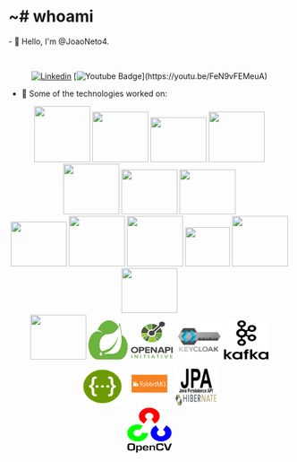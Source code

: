 
<h1>~# whoami </h1>
- 👋 Hello, I'm @JoaoNeto4.
<p>
    
<div  align="center">
<img src="https://komarev.com/ghpvc/?username=JoaoNeto4&style=flat-square&color=blue" alt=""/>
</div>
<div align="center">


[![Linkedin](https://img.shields.io/badge/LinkedIn-0077B5?style=for-the-badge&logo=linkedin&logoColor=white])](https://www.linkedin.com/in/joão-neto-b525351b0/)
[![Youtube Badge](https://img.shields.io/badge/-YouTube-ff0000?style=for-the-badge&labelColor=ff0000&logo=youtube&logoColor=white&link=https:)](https://youtu.be/FeN9vFEMeuA)
</div>


- 🌱 Some of the technologies worked on:
<div align="center">
    <img src="https://cdn.jsdelivr.net/gh/devicons/devicon/icons/java/java-original-wordmark.svg" height=100px width=100px />
    <img src="https://cdn.jsdelivr.net/gh/devicons/devicon/icons/linux/linux-original.svg" height=90px width=100px />
    <img src="https://cdn.jsdelivr.net/gh/devicons/devicon/icons/debian/debian-original-wordmark.svg" height=80px width=100px />
    <img src="https://cdn.jsdelivr.net/gh/devicons/devicon/icons/mysql/mysql-original-wordmark.svg" height=90px width=100px />
    <img src="https://cdn.jsdelivr.net/gh/devicons/devicon/icons/spring/spring-original-wordmark.svg" height=90px width=100px />
    <img src="https://cdn.jsdelivr.net/gh/devicons/devicon/icons/github/github-original.svg" height=80px width=100px />
    <img src="https://cdn.jsdelivr.net/gh/devicons/devicon/icons/angularjs/angularjs-original.svg" height=80px width=100px />
</div>
<div align="center">
    <img src="https://cdn.jsdelivr.net/gh/devicons/devicon/icons/postgresql/postgresql-original-wordmark.svg" height=80px width=100px />
    <img src="https://cdn.jsdelivr.net/gh/devicons/devicon/icons/python/python-original-wordmark.svg" height=90px width=100px/>
    <img src="https://cdn.jsdelivr.net/gh/devicons/devicon/icons/docker/docker-original-wordmark.svg" height=90px width=100px />
    <img src="https://encrypted-tbn0.gstatic.com/images?q=tbn:ANd9GcRLIPU1nqUSy_zfeoAvMydONS7zCDQJunldMH_UuE1QaIjj7MpwXnYglHpmdRAEMwJlX7s&usqp=CAU" height=70px width=80px />
    <img src="https://cdn.jsdelivr.net/gh/devicons/devicon/icons/django/django-plain-wordmark.svg" height=90px width=100px />
    <img src="https://cdn.jsdelivr.net/gh/devicons/devicon/icons/arduino/arduino-original-wordmark.svg" height=80px width=100px />
</div>
<div align="center">
    <img src="https://cdn.jsdelivr.net/gh/devicons/devicon/icons/bash/bash-original.svg" height=80px width=100px />
    <img src="https://github.com/JoaoNeto4/Eureka-Microservice/blob/main/img/img/springCloud.png" height=70px width=70px />
    <img src="https://github.com/JoaoNeto4/Eureka-Microservice/blob/main/img/img/openapi.png" height=70px width=80px>
    <img src="https://github.com/JoaoNeto4/Eureka-Microservice/blob/main/img/img/kaycloack.png" height=70px width=80px>
    <img src="https://github.com/JoaoNeto4/Eureka-Microservice/blob/main/img/img/kafka.png" height=70px width=80px>
</div>
<div align="center">
    <img src="https://github.com/JoaoNeto4/Eureka-Microservice/blob/main/img/img/Swagger.png" height=70px width=80px>
    <img src="https://github.com/JoaoNeto4/Eureka-Microservice/blob/main/img/img/RabbitMQ.png" height=80px width=80px>
    <img src="https://github.com/JoaoNeto4/Eureka-Microservice/blob/main/img/img/JPAHibernate.jpg" height=70px width=80px>
</div>
<div align="center">
    <img src="https://github.com/JoaoNeto4/Eureka-Microservice/blob/main/img/img/opencv.png" height=80px width=80px>
</div>


<!---
JoaoNeto4/JoaoNeto4 is a ✨ special ✨ repository because its `README.md` (this file) appears on your GitHub profile.
You can click the Preview link to take a look at your changes.
--->
